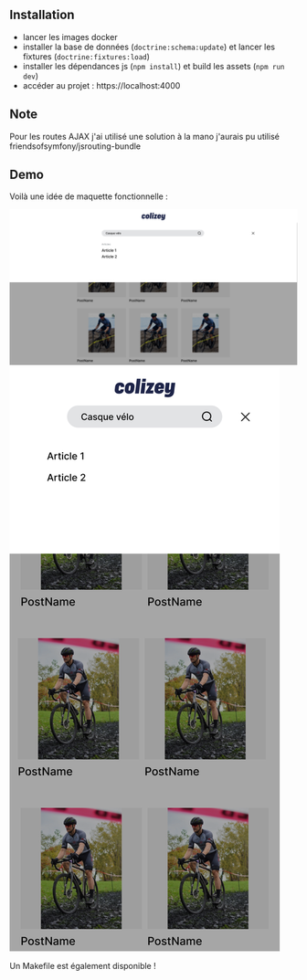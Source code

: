 ## Installation

* lancer les images docker
* installer la base de données (`doctrine:schema:update`) et lancer les fixtures (`doctrine:fixtures:load`)
* installer les dépendances js (`npm install`) et build les assets (`npm run dev`)
* accéder au projet : https://localhost:4000

## Note
Pour les routes AJAX j'ai utilisé une solution à la mano j'aurais pu utilisé friendsofsymfony/jsrouting-bundle 

## Demo

Voilà une idée de maquette fonctionnelle :

![Search desktop](docs/search_default.png)
![Search mobile](docs/search_default_mobile.png)

Un Makefile est également disponible !
